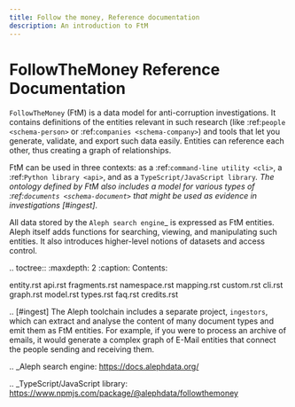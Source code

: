 ```yaml
---
title: Follow the money, Reference documentation
description: An introduction to FtM
---
```


# FollowTheMoney Reference Documentation

`FollowTheMoney` (FtM) is a data model for anti-corruption investigations. It contains
definitions of the entities relevant in such research (like :ref:`people <schema-person>`
or :ref:`companies <schema-company>`) and tools that let you generate, validate, and export such
data easily. Entities can reference each other, thus creating a graph of relationships.

FtM can be used in three contexts: as a :ref:`command-line utility <cli>`, a :ref:`Python library <api>`, and as a `TypeScript/JavaScript library`_. The ontology defined by FtM also
includes a model for various types of :ref:`documents <schema-document>` that might be
used as evidence in investigations [#ingest]_.

All data stored by the `Aleph search engine`\_ is expressed as FtM entities. Aleph itself
adds functions for searching, viewing, and manipulating such entities. It also introduces
higher-level notions of datasets and access control.

.. toctree::
:maxdepth: 2
:caption: Contents:

entity.rst
api.rst
fragments.rst
namespace.rst
mapping.rst
custom.rst
cli.rst
graph.rst
model.rst
types.rst
faq.rst
credits.rst

.. [#ingest] The Aleph toolchain includes a separate project, `ingestors`, which
can extract and analyse the content of many document types and emit them as FtM
entities. For example, if you were to process an archive of emails, it would
generate a complex graph of E-Mail entities that connect the people sending and
receiving them.

.. \_Aleph search engine: https://docs.alephdata.org/

.. \_TypeScript/JavaScript library: https://www.npmjs.com/package/@alephdata/followthemoney
